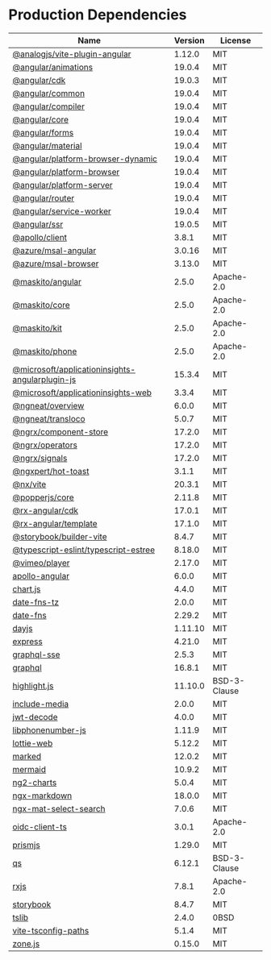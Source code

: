 # Production Dependencies

  | Name | Version | License |
  | ---- | ------- | ------- |
  | [@analogjs/vite-plugin-angular](https://github.com/analogjs/analog) | 1.12.0 | MIT |
| [@angular/animations](https://github.com/angular/angular) | 19.0.4 | MIT |
| [@angular/cdk](https://github.com/angular/components) | 19.0.3 | MIT |
| [@angular/common](https://github.com/angular/angular) | 19.0.4 | MIT |
| [@angular/compiler](https://github.com/angular/angular) | 19.0.4 | MIT |
| [@angular/core](https://github.com/angular/angular) | 19.0.4 | MIT |
| [@angular/forms](https://github.com/angular/angular) | 19.0.4 | MIT |
| [@angular/material](https://github.com/angular/components) | 19.0.4 | MIT |
| [@angular/platform-browser-dynamic](https://github.com/angular/angular) | 19.0.4 | MIT |
| [@angular/platform-browser](https://github.com/angular/angular) | 19.0.4 | MIT |
| [@angular/platform-server](https://github.com/angular/angular) | 19.0.4 | MIT |
| [@angular/router](https://github.com/angular/angular) | 19.0.4 | MIT |
| [@angular/service-worker](https://github.com/angular/angular) | 19.0.4 | MIT |
| [@angular/ssr](https://github.com/angular/angular-cli) | 19.0.5 | MIT |
| [@apollo/client](https://github.com/apollographql/apollo-client) | 3.8.1 | MIT |
| [@azure/msal-angular](https://github.com/AzureAD/microsoft-authentication-library-for-js) | 3.0.16 | MIT |
| [@azure/msal-browser](https://github.com/AzureAD/microsoft-authentication-library-for-js) | 3.13.0 | MIT |
| [@maskito/angular](https://github.com/taiga-family/maskito) | 2.5.0 | Apache-2.0 |
| [@maskito/core](https://github.com/taiga-family/maskito) | 2.5.0 | Apache-2.0 |
| [@maskito/kit](https://github.com/taiga-family/maskito) | 2.5.0 | Apache-2.0 |
| [@maskito/phone](https://github.com/taiga-family/maskito) | 2.5.0 | Apache-2.0 |
| [@microsoft/applicationinsights-angularplugin-js](https://github.com/microsoft/applicationinsights-angularplugin-js) | 15.3.4 | MIT |
| [@microsoft/applicationinsights-web](https://github.com/microsoft/ApplicationInsights-JS) | 3.3.4 | MIT |
| [@ngneat/overview](https://github.com/ngneat/overview) | 6.0.0 | MIT |
| [@ngneat/transloco](https://github.com/ngneat/transloco) | 5.0.7 | MIT |
| [@ngrx/component-store](https://github.com/ngrx/platform) | 17.2.0 | MIT |
| [@ngrx/operators](https://github.com/ngrx/platform) | 17.2.0 | MIT |
| [@ngrx/signals](https://github.com/ngrx/platform) | 17.2.0 | MIT |
| [@ngxpert/hot-toast](https://github.com/ngxpert/hot-toast) | 3.1.1 | MIT |
| [@nx/vite](https://github.com/nrwl/nx) | 20.3.1 | MIT |
| [@popperjs/core](https://github.com/popperjs/popper-core) | 2.11.8 | MIT |
| [@rx-angular/cdk](https://github.com/rx-angular/rx-angular) | 17.0.1 | MIT |
| [@rx-angular/template](https://github.com/rx-angular/rx-angular) | 17.1.0 | MIT |
| [@storybook/builder-vite](https://github.com/storybookjs/storybook) | 8.4.7 | MIT |
| [@typescript-eslint/typescript-estree](https://github.com/typescript-eslint/typescript-eslint) | 8.18.0 | MIT |
| [@vimeo/player](https://github.com/vimeo/player.js) | 2.17.0 | MIT |
| [apollo-angular](https://github.com/kamilkisiela/apollo-angular) | 6.0.0 | MIT |
| [chart.js](https://github.com/chartjs/Chart.js) | 4.4.0 | MIT |
| [date-fns-tz](https://github.com/marnusw/date-fns-tz) | 2.0.0 | MIT |
| [date-fns](https://github.com/date-fns/date-fns) | 2.29.2 | MIT |
| [dayjs](https://github.com/iamkun/dayjs) | 1.11.10 | MIT |
| [express](https://github.com/expressjs/express) | 4.21.0 | MIT |
| [graphql-sse](https://github.com/enisdenjo/graphql-sse) | 2.5.3 | MIT |
| [graphql](https://github.com/graphql/graphql-js) | 16.8.1 | MIT |
| [highlight.js](https://github.com/highlightjs/highlight.js) | 11.10.0 | BSD-3-Clause |
| [include-media](https://github.com/eduardoboucas/include-media) | 2.0.0 | MIT |
| [jwt-decode](https://github.com/auth0/jwt-decode) | 4.0.0 | MIT |
| [libphonenumber-js](git+https://gitlab.com/catamphetamine/libphonenumber-js) | 1.11.9 | MIT |
| [lottie-web](https://github.com/airbnb/lottie-web) | 5.12.2 | MIT |
| [marked](https://github.com/markedjs/marked) | 12.0.2 | MIT |
| [mermaid](https://github.com/mermaid-js/mermaid) | 10.9.2 | MIT |
| [ng2-charts](https://github.com/valor-software/ng2-charts) | 5.0.4 | MIT |
| [ngx-markdown](https://github.com/jfcere/ngx-markdown) | 18.0.0 | MIT |
| [ngx-mat-select-search](https://github.com/bithost-gmbh/ngx-mat-select-search) | 7.0.6 | MIT |
| [oidc-client-ts](https://github.com/authts/oidc-client-ts) | 3.0.1 | Apache-2.0 |
| [prismjs](https://github.com/PrismJS/prism) | 1.29.0 | MIT |
| [qs](https://github.com/ljharb/qs) | 6.12.1 | BSD-3-Clause |
| [rxjs](https://github.com/reactivex/rxjs) | 7.8.1 | Apache-2.0 |
| [storybook](https://github.com/storybookjs/storybook) | 8.4.7 | MIT |
| [tslib](https://github.com/Microsoft/tslib) | 2.4.0 | 0BSD |
| [vite-tsconfig-paths](https://github.com/aleclarson/vite-tsconfig-paths) | 5.1.4 | MIT |
| [zone.js](https://github.com/angular/angular) | 0.15.0 | MIT |
